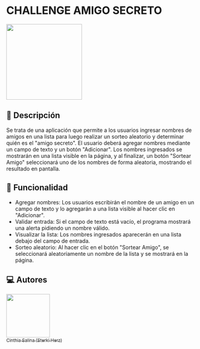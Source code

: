 # CHALLENGE AMIGO SECRETO
<img src="https://i.ibb.co/Z1FNdjt/971.jpg" width="200">

## 📜 Descripción
Se trata de una aplicación que permite a los usuarios ingresar nombres de amigos en una lista para luego realizar un sorteo aleatorio y determinar quién es el "amigo secreto".
El usuario deberá agregar nombres mediante un campo de texto y un botón "Adicionar". Los nombres ingresados se mostrarán en una lista visible en la página, y al finalizar, un botón "Sortear Amigo" seleccionará uno de los nombres de forma aleatoria, mostrando el resultado en pantalla.

## 🔨 Funcionalidad
- Agregar nombres: Los usuarios escribirán el nombre de un amigo en un campo de texto y lo agregarán a una lista visible al hacer clic en "Adicionar".
- Validar entrada: Si el campo de texto está vacío, el programa mostrará una alerta pidiendo un nombre válido.
- Visualizar la lista: Los nombres ingresados aparecerán en una lista debajo del campo de entrada.
- Sorteo aleatorio: Al hacer clic en el botón "Sortear Amigo", se seleccionará aleatoriamente un nombre de la lista y se mostrará en la página.

## 💻 Autores
[<img src="https://i.ibb.co/Jy0y7cN/face.png" width=115><br><sub>Cinthia Salina (Sterki Herz)</sub>](https://github.com/sterkiherz)


